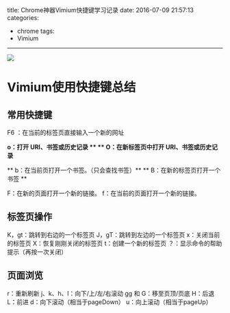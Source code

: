 title: Chrome神器Vimium快捷键学习记录
date: 2016-07-09 21:57:13
categories:
  - chrome
tags:
  - Vimium
---

![](http://ww1.sinaimg.cn/large/69a9ed59gw1f5nohpact9j20m40glq77.jpg)

# Vimium使用快捷键总结


## 常用快捷键

F6 ：在当前的标签页直接输入一个新的网址

**o：打开 URl、书签或历史记录 **
** O：在新标签页中打开 URl、书签或历史记录**

** b：在当前页打开一个书签。（只会查找书签）**
** B：在新的标签页打开一个书签 **

F：在新的页面打开一个新的链接。
f：在当前的页面打开一个新的链接。

## 标签页操作
K，gt：跳转到右边的一个标签页
J，gT：跳转到左边的一个标签页
x：关闭当前的标签页
X：恢复刚刚关闭的标签页
t：创建一个新的标签页
？：显示命令的帮助提示（再按一次关闭）

## 页面浏览

r：重新刷新
j、k、h、l：向下/上/左/右滚动 
gg 和 G：移至页顶/页底 
H：后退 
L：前进 
d：向下滚动（相当于pageDown）
u：向上滚动（相当于pageUp）


